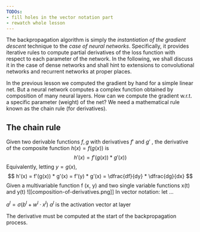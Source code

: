 ```yaml
---
TODOs:
- fill holes in the vector notation part
- rewatch whole lesson
---
```


The backpropagation algorithm is simply the _instantiation of the gradient descent_ technique to the _case of neural networks_. Specifically, it provides iterative rules to compute partial derivatives of the loss function with respect to each parameter of the network. In the following, we shall discuss it in the case of dense networks and shall hint to extensions to convolutional networks and recurrent networks at proper places.

In the previous lesson we computed the gradient by hand for a simple linear net. But a neural network computes a complex function obtained by composition of many neural layers. How can we compute the gradient w.r.t. a specific parameter (weight) of the net? We need a mathematical rule known as the chain rule (for derivatives). 

## The chain rule
Given two derivable functions $f, g$ with derivatives $f'$ and $g'$ , the derivative of the composite function $h(x) = f (g(x))$ is
$$
h'(x) = f'(g(x))*g'(x))
$$
Equivalently, letting $y = g(x)$,
$$
h'(x) = f'(g(x)) * g'(x) = f'(y) * g'(x) = \dfrac{df}{dy} * \dfrac{dg}{dx}
$$
Given a multivariable function f (x, y) and two single variable functions x(t) and y(t)
![[composition-of-derivatives.png]]
In vector notation: let ...

$a^l = σ(b^l+ w^l · x^l )$
$a^l$ is the activation vector at layer

The derivative must be computed at the start of the backpropagation process. 
